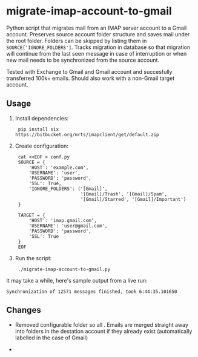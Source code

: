 migrate-imap-account-to-gmail
=============================

Python script that migrates mail from an IMAP server account to a Gmail
account. Preserves source account folder structure and saves mail under the root folder.
Folders can be skipped by listing them in `SOURCE['IGNORE_FOLDERS']`.
Tracks migration in database so that migration will continue from the last seen
message in case of interruption or when new mail needs to be synchronized from
the source account.

Tested with Exchange to Gmail and Gmail account and succesfully transferred 100k+ emails.
Should also work with a non-Gmail target account.

Usage
-----

1. Install dependencies:

        pip install six https://bitbucket.org/mrts/imapclient/get/default.zip

1. Create configuration:

        cat <<EOF > conf.py
        SOURCE = {
            'HOST': 'example.com',
            'USERNAME': 'user',
            'PASSWORD': 'password',
            'SSL': True,
            'IGNORE_FOLDERS': ('[Gmail]',
                               '[Gmail]/Trash', '[Gmail]/Spam',
                               '[Gmail]/Starred', '[Gmail]/Important')
        }

        TARGET = {
            'HOST': 'imap.gmail.com',
            'USERNAME': 'user@gmail.com',
            'PASSWORD': 'password',
            'SSL': True
        }
        EOF

1. Run the script:

        ./migrate-imap-account-to-gmail.py

It may take a while, here's sample output from a live run:

    Synchronization of 12571 messages finished, took 6:44:35.101650

Changes
-----
- Removed configurable folder so all . Emails are merged straight away into folders in the destation account if they already exist (automatically labelled in the case of Gmail)

- 